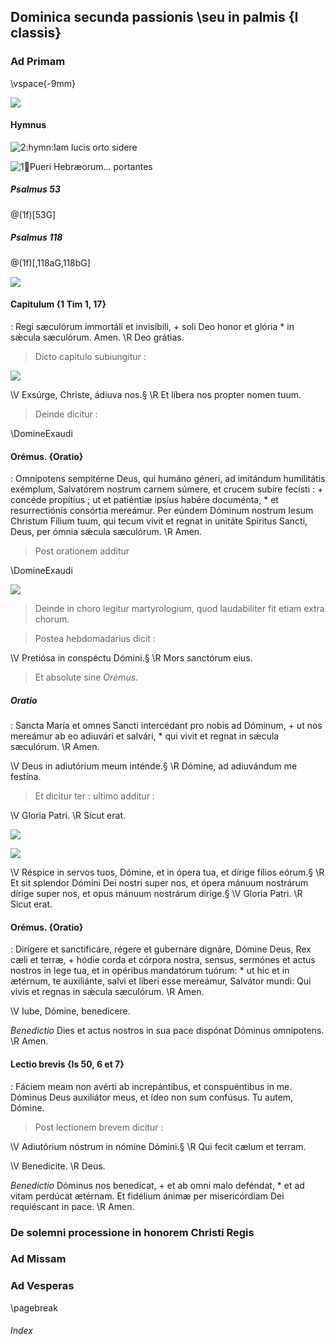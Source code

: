 ## Dominica secunda passionis \\seu in palmis <Dominica II Passionis> {I classis}

### Ad Primam

\vspace{-9mm}

![](Deus_in_adiutorium)

#### Hymnus

![2:hymn:Iam lucis orto sidere](Iam_lucis)

![1:ant:Pueri Hebræorum… portantes](Pueri_Hebraeorum_portantes)

##### Psalmus 53

@(1f)[53G]

##### Psalmus 118

@(1f)[,118aG,118bG]

![](Pueri_Hebraeorum_portantes.ant)

#### Capitulum {1 Tim 1, 17}

: Regi sæculórum immortáli et invisíbili, +
soli Deo honor et glória \* in sǽcula sæculórum. Amen.
\R Deo grátias.

> Dicto capitulo subiungitur :

![](Christe_fili_Dei)

\V Exsúrge, Christe, ádiuva nos.§
\R Et líbera nos propter nomen tuum.

> Deinde dicitur :

\DomineExaudi

#### Orémus. {Oratio}

: Omnípotens sempitérne Deus, qui humáno géneri,
ad imitándum humilitátis exémplum, Salvatórem nostrum carnem súmere,
et crucem subíre fecísti : + concéde propítius ; ut et patiéntiæ ipsíus habére documénta, \*
et resurrectiónis consórtia mereámur.
Per eúndem Dóminum nostrum Iesum Christum Fílium tuum,
qui tecum vivit et regnat in unitáte Spíritus Sancti, Deus, per ómnia sǽcula sæculórum.
\R Amen.

> Post orationem additur

\DomineExaudi

![](benedicamus_domino.simplex)

> Deinde in choro legitur martyrologium,
> quod laudabiliter fit etiam extra chorum.

> Postea hebdomadarius dicit :

\V Pretiósa in conspéctu Dómini.§
\R Mors sanctórum eius.

> Et absolute sine _Orémus_.

##### Oratio

: Sancta María et omnes Sancti intercédant pro nobis ad Dóminum, +
ut nos mereámur ab eo adiuvári et salvári, \*
qui vivit et regnat in sǽcula sæculórum. \R Amen.

\V Deus in adiutórium meum inténde.§
\R Dómine, ad adiuvándum me festína.

> Et dicitur ter : ultimo additur :

\V Gloria Patri. \R Sicut erat.

![](kyrie_eleison)

![](pater_noster_secreto)

\V Réspice in servos tuos, Dómine, et in ópera tua, et dírige fílios eórum.§
\R Et sit splendor Dómini Dei nostri super nos, et ópera mánuum nostrárum dírige super nos,
et opus mánuum nostrárum dírige.§
\V Gloria Patri. \R Sicut erat.

#### Orémus. {Oratio}

: Dirígere et sanctificáre, régere et gubernáre dignáre, Dómine Deus, Rex cæli et terræ, +
hódie corda et córpora nostra, sensus, sermónes et actus nostros
in lege tua, et in opéribus mandatórum tuórum: \*
ut hic et in ætérnum, te auxiliánte, salvi et líberi esse mereámur,
Salvátor mundi: Qui vivis et regnas in sǽcula sæculórum. \R Amen.

\V Iube, Dómine, benedícere.

_Benedictio_ Dies et actus nostros in sua pace dispónat Dóminus omnípotens. \R Amen.

#### Lectio brevis {Is 50, 6 et 7}

: Fáciem meam non avérti ab increpántibus, et conspuéntibus in me.
Dóminus Deus auxiliátor meus, et ídeo non sum confúsus. Tu autem, Dómine.

> Post lectionem brevem dicitur :

\V Adiutórium nóstrum in nómine Dómini.§
\R Qui fecit cælum et terram.

\V Benedicite. \R Deus.

_Benedictio_ Dóminus nos benedícat, + et ab omni malo deféndat, \*
et ad vitam perdúcat ætérnam.
Et fidélium ánimæ per misericórdiam Dei requiéscant in pace. \R Amen.

### De solemni processione in honorem Christi Regis <Ad processionem>

### Ad Missam

### Ad Vesperas

\pagebreak

###### Index

<psalms-index />

<grego-index />

<table-of-contents />

